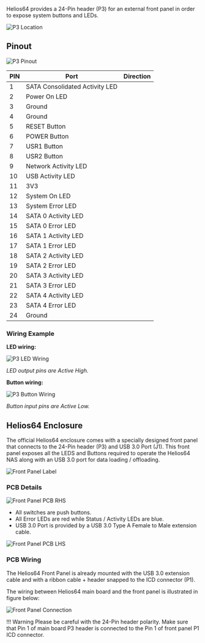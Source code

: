 Helios64 provides a 24-Pin header (P3) for an external front panel in order to expose system buttons and LEDs.

![P3 Location](/helios64/img/front-panel/fp_header.jpg)

## Pinout

![P3 Pinout](/helios64/img/front-panel/fp_header_pinout.jpg)

| PIN | Port | Direction |
|-----|------|-----------|
| 1   | SATA Consolidated Activity LED |
| 2   | Power On LED |
| 3   | Ground |
| 4   | Ground |
| 5   | RESET Button |
| 6   | POWER Button |
| 7   | USR1 Button |
| 8   | USR2 Button |
| 9   | Network Activity LED |
| 10  | USB Activity LED |
| 11  | 3V3 |
| 12  | System On LED |
| 13  | System Error LED |
| 14  | SATA 0 Activity LED |
| 15  | SATA 0 Error LED |
| 16  | SATA 1 Activity LED |
| 17  | SATA 1 Error LED |
| 18  | SATA 2 Activity LED |
| 19  | SATA 2 Error LED |
| 20  | SATA 3 Activity LED |
| 21  | SATA 3 Error LED |
| 22  | SATA 4 Activity LED |
| 23  | SATA 4 Error LED |
| 24  | Ground |

### Wiring Example

**LED wiring:**

![P3 LED Wiring](/helios64/img/front-panel/fp_led_wiring.jpg)

*LED output pins are Active High.*

**Button wiring:**

![P3 Button Wiring](/helios64/img/front-panel/fp_button_wiring.jpg)

*Button input pins are Active Low.*

## Helios64 Enclosure

The official Helios64 enclosure comes with a specially designed front panel that connects to the 24-Pin header (P3) and USB 3.0 Port (J1). This front panel exposes all the LEDS and Buttons required to operate the Helios64 NAS along with an USB 3.0 port for data loading / offloading.

![Front Panel Label](/helios64/img/front-panel/fp_labels.jpg)

### PCB Details

![Front Panel PCB RHS](/helios64/img/front-panel/fp_pcb_render.jpg)

* All switches are push buttons.
* All Error LEDs are red while Status / Activity LEDs are blue.
* USB 3.0 Port is provided by a USB 3.0 Type A Female to Male extension cable.

![Front Panel PCB LHS](/helios64/img/front-panel/fp_pcb_silkscreen.jpg)

### PCB Wiring

The Helios64 Front Panel is already mounted with the USB 3.0 extension cable and with a ribbon cable + header snapped to the ICD connector (P1).

The wiring between Helios64 main board and the front panel is illustrated in figure below:

![Front Panel Connection](/helios64/img/front-panel/fp_pcb_wiring.jpg)

!!! Warning
    Please be careful with the 24-Pin header polarity. Make sure that Pin 1 of main board P3 header is connected to the Pin 1 of front panel P1 ICD connector.
